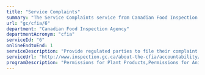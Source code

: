```yaml
---
title: "Service Complaints"
summary: "The Service Complaints service from Canadian Food Inspection Agency is available end-to-end online, according to the GC Service Inventory."
url: "gc/cfia/6"
department: "Canadian Food Inspection Agency"
departmentAcronym: "cfia"
serviceId: "6"
onlineEndtoEnd: 1
serviceDescription: "Provide regulated parties to file their complaint or compliment based on the service they received (timeliness, officer's behaviour, accuracy, helpfulness, etc.)."
serviceUrl: "http://www.inspection.gc.ca/about-the-cfia/accountability/complaints-and-appeals/eng/1547179421299/1547179421595"
programDescription: "Permissions for Plant Products,Permissions for Animal Products,Permissions for Food Products,Communications Services"
---
```

